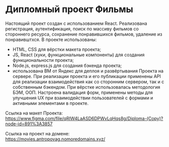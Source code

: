 # Дипломный проект Фильмы
Настоящий проект создан с использованием React. 
Реализована регистрация, аутентификация, поиск по массиву фильмов со стороннего ресурса, сохранение понравившихся фильмов, удаление из понравивштхся.
В проекте использованы:
- HTML, CSS для вёрстки макета проекта;
- JS, React (хуки, функциональные компоненты) для создания функциональности проекта;
- Node.js, express.js для создания бэкенда проекта;
- использована ВМ от Яндекс для деплоя и развёртывания Проекта на сервере.
При реализации проекта и его публикации применены API для реализации взаимодействия как со сторонним сервером, так и с собственным бэкендом. При вёрстке использовалась методология БЭМ, ООП. Настроена валидация форм, применены методы для улучшения UX при взаимодействии пользователей с формами и активными элементами в проекте.

Ссылка на макет Проекта: https://www.figma.com/file/qRIW4LaASD6DPWvLqHqs8g/Diploma-(Copy)?node-id=891%3A3857

Ссылка на проект на домене: https://movies.antropovag.nomoredomains.xyz/

